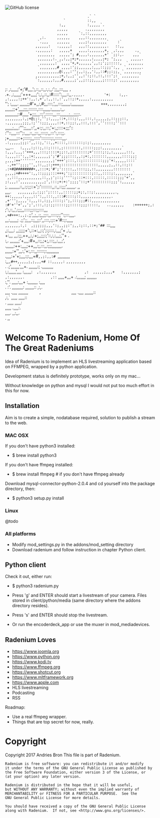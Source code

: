 ![GitHub license](https://img.shields.io/badge/license-GPL-blue.svg)

                                                                               
                                                                               
                                                                               
                                          .` `                                 
                               `          ::,,                                 
                             :,,          :,,,,,`.                             
                            ,,,,,        .,,,,,,,,                             
                            ,,,,,     `:,::,,,,,,,,                            
                    ,:.     ,,,,,,    ,,,::,,,,,,,,                            
                   `.,,,    ,,,,,,    ,,,;:,,,,,,,,`    :`                     
                  ,,,,,,:   .,,,,,:   ,,,::,,,,,,,,.   ::,,                    
                  .,,,,,,:   ,,,,,+   ,,,,:,,,,,,,+,  ,:,,,     .,             
                   ,,,,,,,,  ,,,,,'; #,,,,:,,,,,,,+' `;;:,.    ,,,`            
                   ,,,,,,,:. ,,:,,;+;+,,,,,,:,,,,;+; ';,,,    ,,,,,.           
                    ,,,,,,,:``,,,,'+,+,,,,,,',,:;';;:::::,  `,,,,,,,           
                   `,,,,,,,,# ,,,,:';;,,,,,,:,,,::;;;':,,  `,,,,,,,.           
                   ,,,,,,,,,,@:,,,:'';,,:;,,':,,::#;;:;;, `,,,,,,,,            
                  ,,,,,,,,,,,;+,:,,;'',,:':;::,::,:::';: `,,,,,,,,`            
                  `:,,,,,,:,,,#,,,,,;',,;::;;,,,,;::::;:`,,,,,,,,,             
  ;:               ,:,,,,,;'+;'#,,,,';,::,,::,,:,:,,:';;,,:::,,,,   `,`        
   .+.              ,:,,,,,;'+++,,,,;':,:,,::,,:#:::::':,,,,::,,`.,,,,.        
     '+:    :,,.     ,:,,,,:;++':,,:,+',:,,::,:',,::;:+,,,,,:,,,,,,,,,,`       
       '';  :,,,,,.   ,,,,,,;;#'+,,:,#;,,::::,',,,:::;,,,,,,:,,,,,,,,,,`       
         +++,,,,,,,,;` ,,,,,,;;+',,,,;;;,:::::::,::::,,,,,,:,,,,,,,:,,.        
          ,,,,,,,,,,;:#,,,,,'+;;;,,,::;',::::::,,,:::,,,,,,,;,,,;;;;:.         
           `,,,,,,,,:,;+@;;:,'';:,,,,::+,:::;:,,,:::,:,,,,,;,::;;;::,          
             .,,,,,,,;;;,:;'':;;;,,,,::+,::;;:,,:::,:::',''::::;'':::          
               `,,,,,,;,,,,:''';;,,,,::',,+:;:,,:::,'+:,;::::+;;;'::           
                  :''::,,,,:::'';:,,,,::,,;::,,::::;:,,:::':,:::;;.            
                     ;+,,,,,,;::+;:::::;,,:::::'::::::::;:,::::::,,,.`         
                       .:,,,,,;;;:',,::;,'::,,+::::,:::::::;:;:,,,,,,,,,`      
              .,,,...``   :,,,,:;::;,::;::::,;::::::::,:::::;;;:,,,,,,,,,`     
              :,,,:,,,:'+++,,,:::;::::+;;::,;:::::::;+'::::;:;,:,,,,,,:::,     
              :,,,,::':,,:+:,,,,,,;';'#';;;::::,,:;+:,:::::::,,,,,,,::::;;:    
              ,,,,:++''''''',,,,,,,,;'+++';:::,::;:::::::::;;;'+:,,,,,::::`    
                `.,++'';;;;'',,::,,;:;+++;:::::::::::::::::,,,,,;,,::,::;::    
                 .:+#@########+,,:::+;'#';':::::,,::::;;,::,,,,,,,,::::::::    
             ,,,,;+#++++':,,::;;;;:::+++;':;:::::::::;::,,::::;:,,,,,,,,`      
           `,,:::,,,,,,,,,,,::,,;';::;'''':;:::+:::,:::::,:::::;;;'+',,        
            ;:,,,:',,,,,,,,,,,;',:::;+:+:';;;;'::;+':::::::::;;;':,,,,,,``     
            ;,     ,,,,,,,,,::,,:;:;;::+';:':::::::::,,::,,::;;;',,,,,,,. ,,   
                   ,,,,.`   ,,,,,,,;,:;;:';::::,,:::::;;+;:,::;:,,,,,,,,,.`,   
                         `++:,,,,,:,,,,::':,,:::,,:::#::::;::,,,,,,,,,,,,,,.   
                       ,+''';,,,,':,,,::,:;;,::::;:';,:::;;;#::,,,,,,,,,,,,,   
                     :#'+''+',,';',:::,:;:;;:::::;;:::::;;;:::::,   ..,,,,,,   
                   :++++++;,: `;':,::,,',:;;;,,:::::;;:::;;::::,,,             
                 `,+#+++:,,;.`;;',,;,,:;,,;;::,,:::::;:;'':;:::,,,,.           
                ,,,:,,,,,,; .;;';;,,,::;,,;;:',,::::,:;::+'#::;:,,,,,          
              `,,,,,,,:,:  ,;;;;;;,,,':;,,;;:';,,:;::,::+;'## `:::,,,,         
               ,;:,,,,:   ,,;;;;;+':,::+:,,;:;';:;::::,:,,,;'+   ,:,,          
                +:,,,    ,,,:;;,++,,:,:+;,,;;;:;'::,:,:,,,;,''+     .          
                :,.     ,,,,,,,;'+,,,,:#+,,::;,;+;,:::;,,:,,,;',               
                       .,,,,,,:++:,,,,;++,,,:;,:::,,:;;;,,,,,,,,.              
                       ,,,,,,:+'',,,:,'+:,:::,,::::::;:,,,,,,,,,,              
                       .,,,,:+'+;,,,,:;:,,,+#`,,;:,,:# `,,,,,,,,,,             
                        :,,`,#++,,,,,;,;,,,+# ::,,,,,:` `,,,,,,,,,`            
                         .   .;',,,,,,,',,,+. ,,,,,,,:;  .,,,,,,,,,            
                              :,:,,,,,,',,,,   :,,,,,,:`  ,:,,,,,,,            
                              ,:  ,,,,,;,,,+   :,,,,,,,;   ,:,,,,,,.           
                            ,::`  ,,,,,+,,,+   .:,,,,,,;    ,,,,,,,,           
                          :,''.   ,,,,,:,,,+    :,,,,,,,,    :,,,,             
                         . :'.    ,,,,,,,,,:    ,,,,,,,::     ,:,.             
                                  ,,,, .,,,,     ,,,,,,,,`      ,              
                                 `,,,, .,,,,     ,,,,,,,::                     
                                  ,:,` ,,,,,       ,,,,,::                     
                                    .  ,,,,,        ,,,,,:                     
                                       ,,,,,        .,,,,:.                    
                                       ,,,,.         ,,:,,.                    
                                          .           ,,                       
                                                                               
                                                                               
                                                                               



# Welcome To Radenium, Home Of The Great Radeniums


Idea of Radenium is to implement an HLS livestreaming application based on FFMPEG, wrapped by a python application.

Development status is definitely prototype, works only on my mac...

Without knowledge on python and mysql I would not put too much effort in this for now.


## Installation

Aim is to create a simple, nodatabase required, solution to publish a stream to the web.

### MAC OSX

If you don't have python3 installed:
- $ brew install python3

If you don't have ffmpeg installed:
- $ brew install ffmpeg   # if you don't have ffmpeg already

Download mysql-connector-python-2.0.4 and cd yourself into the package directory, then:
- $ python3 setup.py install

### Linux
@todo

### All platforms
- Modify mod_settings.py in the addons/mod_setting directory
- Download radenium and follow instruction in chapter Python client.


## Python client

Check it out, either run:

- $ python3 radenium.py

- Press 'g' and ENTER should start a livestream of your camera. Files stored in client/python/media (same directory where the addons directory resides).

- Press 's' and ENTER should stop the livestream.

- Or run the encoderdeck_app or use the muxer in mod_mediadevices.

## Radenium Loves

- https://www.joomla.org
- https://www.python.org
- https://www.kodi.tv
- https://www.ffmpeg.org
- https://www.shotcut.org
- https://www.mltframework.org
- https://www.apple.com
- HLS livestreaming
- Podcasting
- RSS

Roadmap:
- Use a real ffmpeg wrapper.
- Things that are top secret for now, really.


# Copyright

Copyright 2017 Andries Bron
This file is part of Radenium.

    Radenium is free software: you can redistribute it and/or modify
    it under the terms of the GNU General Public License as published by
    the Free Software Foundation, either version 3 of the License, or
    (at your option) any later version.

    Radenium is distributed in the hope that it will be useful,
    but WITHOUT ANY WARRANTY; without even the implied warranty of
    MERCHANTABILITY or FITNESS FOR A PARTICULAR PURPOSE.  See the
    GNU General Public License for more details.

    You should have received a copy of the GNU General Public License
    along with Radenium.  If not, see <http://www.gnu.org/licenses/>.
